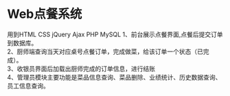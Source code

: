 # Web点餐系统
用到HTML CSS jQuery Ajax PHP MySQL
1、前台展示点餐界面,点餐后提交订单到数据库。<br/>
2、厨师端查询当天对应桌号点餐订单，完成做菜，给该订单一个状态（已完成）。<br>
3、收银员界面后加载出厨师完成的订单信息，进行结账<br>
4、管理员模块主要功能是菜品信息查询、菜品删除、业绩统计、历史数据查询、员工信息查询。
